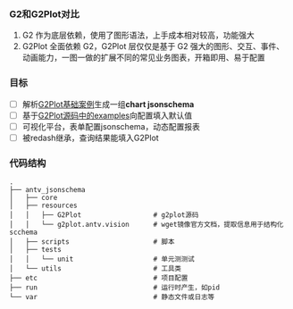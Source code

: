 ### G2和G2Plot对比

1. G2 作为底层依赖，使用了图形语法，上手成本相对较高，功能强大
2. G2Plot 全面依赖 G2，G2Plot 层仅仅是基于 G2 强大的图形、交互、事件、动画能力，一图一做的扩展不同的常见业务图表，开箱即用、易于配置

### 目标
- [ ] 解析[G2Plot基础案例](https://g2plot.antv.vision/zh/docs/api/plots/line)生成一组**chart jsonschema**
- [ ] 基于[G2Plot源码中的examples](https://github.com/antvis/G2Plot/tree/master/examples)向配置填入默认值
- [ ] 可视化平台，表单配置jsonschema，动态配置报表
- [ ] 被redash继承，查询结果能填入G2Plot

### 代码结构
```shell
.
├── antv_jsonschema
│   ├── core
│   ├── resources
│   │   ├── G2Plot                  # g2plot源码
│   │   └── g2plot.antv.vision      # wget镜像官方文档，提取信息用于结构化scchema
│   ├── scripts                     # 脚本
│   ├── tests
│   │   └── unit                    # 单元测测试
│   └── utils                       # 工具类
├── etc                             # 项目配置
├── run                             # 运行时产生，如pid
└── var                             # 静态文件或日志等
```